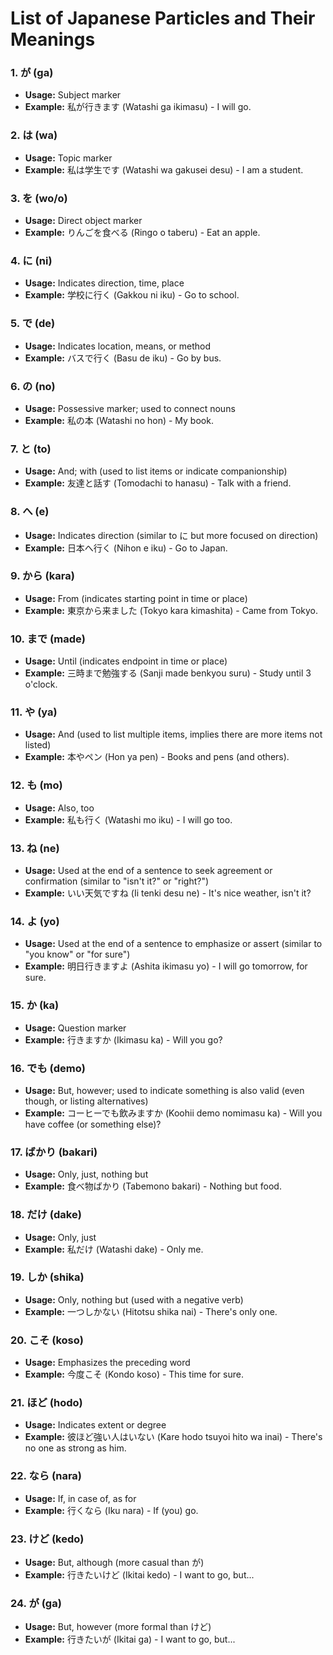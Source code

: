 # List of Japanese Particles and Their Meanings

### 1. **が (ga)**
- **Usage:** Subject marker
- **Example:** 私が行きます (Watashi ga ikimasu) - I will go.

### 2. **は (wa)**
- **Usage:** Topic marker
- **Example:** 私は学生です (Watashi wa gakusei desu) - I am a student.

### 3. **を (wo/o)**
- **Usage:** Direct object marker
- **Example:** りんごを食べる (Ringo o taberu) - Eat an apple.

### 4. **に (ni)**
- **Usage:** Indicates direction, time, place
- **Example:** 学校に行く (Gakkou ni iku) - Go to school.

### 5. **で (de)**
- **Usage:** Indicates location, means, or method
- **Example:** バスで行く (Basu de iku) - Go by bus.

### 6. **の (no)**
- **Usage:** Possessive marker; used to connect nouns
- **Example:** 私の本 (Watashi no hon) - My book.

### 7. **と (to)**
- **Usage:** And; with (used to list items or indicate companionship)
- **Example:** 友達と話す (Tomodachi to hanasu) - Talk with a friend.

### 8. **へ (e)**
- **Usage:** Indicates direction (similar to に but more focused on direction)
- **Example:** 日本へ行く (Nihon e iku) - Go to Japan.

### 9. **から (kara)**
- **Usage:** From (indicates starting point in time or place)
- **Example:** 東京から来ました (Tokyo kara kimashita) - Came from Tokyo.

### 10. **まで (made)**
- **Usage:** Until (indicates endpoint in time or place)
- **Example:** 三時まで勉強する (Sanji made benkyou suru) - Study until 3 o'clock.

### 11. **や (ya)**
- **Usage:** And (used to list multiple items, implies there are more items not listed)
- **Example:** 本やペン (Hon ya pen) - Books and pens (and others).

### 12. **も (mo)**
- **Usage:** Also, too
- **Example:** 私も行く (Watashi mo iku) - I will go too.

### 13. **ね (ne)**
- **Usage:** Used at the end of a sentence to seek agreement or confirmation (similar to "isn't it?" or "right?")
- **Example:** いい天気ですね (Ii tenki desu ne) - It's nice weather, isn't it?

### 14. **よ (yo)**
- **Usage:** Used at the end of a sentence to emphasize or assert (similar to "you know" or "for sure")
- **Example:** 明日行きますよ (Ashita ikimasu yo) - I will go tomorrow, for sure.

### 15. **か (ka)**
- **Usage:** Question marker
- **Example:** 行きますか (Ikimasu ka) - Will you go?

### 16. **でも (demo)**
- **Usage:** But, however; used to indicate something is also valid (even though, or listing alternatives)
- **Example:** コーヒーでも飲みますか (Koohii demo nomimasu ka) - Will you have coffee (or something else)?

### 17. **ばかり (bakari)**
- **Usage:** Only, just, nothing but
- **Example:** 食べ物ばかり (Tabemono bakari) - Nothing but food.

### 18. **だけ (dake)**
- **Usage:** Only, just
- **Example:** 私だけ (Watashi dake) - Only me.

### 19. **しか (shika)**
- **Usage:** Only, nothing but (used with a negative verb)
- **Example:** 一つしかない (Hitotsu shika nai) - There's only one.

### 20. **こそ (koso)**
- **Usage:** Emphasizes the preceding word
- **Example:** 今度こそ (Kondo koso) - This time for sure.

### 21. **ほど (hodo)**
- **Usage:** Indicates extent or degree
- **Example:** 彼ほど強い人はいない (Kare hodo tsuyoi hito wa inai) - There's no one as strong as him.

### 22. **なら (nara)**
- **Usage:** If, in case of, as for
- **Example:** 行くなら (Iku nara) - If (you) go.

### 23. **けど (kedo)**
- **Usage:** But, although (more casual than が)
- **Example:** 行きたいけど (Ikitai kedo) - I want to go, but...

### 24. **が (ga)**
- **Usage:** But, however (more formal than けど)
- **Example:** 行きたいが (Ikitai ga) - I want to go, but...
